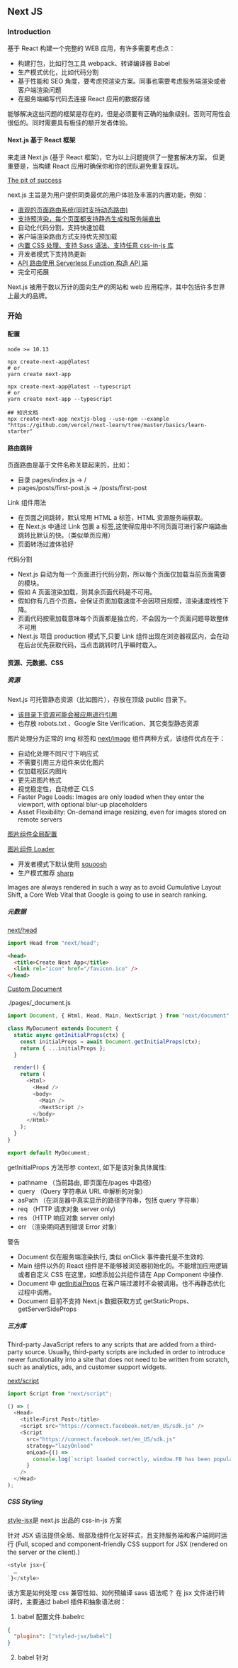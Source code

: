 ## Next JS

### Introduction

基于 React 构建一个完整的 WEB 应用，有许多需要考虑点：

- 构建打包，比如打包工具 webpack、转译编译器 Babel
- 生产模式优化，比如代码分割
- 基于性能和 SEO 角度，要考虑预渲染方案。同事也需要考虑服务端渲染或者客户端渲染问题
- 在服务端编写代码去连接 React 应用的数据存储

能够解决这些问题的框架是存在的，但是必须要有正确的抽象级别。否则可用性会很低的。同时需要具有极佳的额开发者体验。

#### Next.js 基于 React 框架

来走进 Next.js (基于 React 框架)，它为以上问题提供了一整套解决方案。
但更重要是，当构建 React 应用时确保你和你的团队避免重复踩坑。

[The pit of success](https://blog.codinghorror.com/falling-into-the-pit-of-success/)

next.js 主旨是为用户提供同类最优的用户体验及丰富的内置功能，例如：

- [直观的页面路由系统(同时支持动态路由)](https://nextjs.org/docs/basic-features/pages)
- [支持预渲染，每个页面都支持静态生成和服务端直出](https://nextjs.org/docs/basic-features/pages)
- 自动化代码分割，支持快速加载
- 客户端渲染路由方式支持优先预加载
- [内置 CSS 处理、支持 Sass 语法、支持任意 css-in-js 库](https://nextjs.org/docs/basic-features/built-in-css-support)
- 开发者模式下支持热更新
- [API 路由使用 Serverless Function 构造 API 端](https://nextjs.org/docs/api-routes/introduction)
- 完全可拓展

Next.js 被用于数以万计的面向生产的网站和 web 应用程序，其中包括许多世界上最大的品牌。

### 开始

#### 配置

```
node >= 10.13
```

```shell
npx create-next-app@latest
# or
yarn create next-app

npx create-next-app@latest --typescript
# or
yarn create next-app --typescript

## 知识文档
npx create-next-app nextjs-blog --use-npm --example "https://github.com/vercel/next-learn/tree/master/basics/learn-starter"

```

#### 路由跳转

页面路由是基于文件名称关联起来的，比如：

- 目录 pages/index.js -> /
- pages/posts/first-post.js -> /posts/first-post

Link 组件用法

- 在页面之间跳转，默认常用 HTML a 标签，HTML 资源服务端获取。
- 在 Next.js 中通过 Link 包裹 a 标签,这使得应用中不同页面可进行客户端路由跳转比默认的快。（类似单页应用）
- 页面转场过渡体验好

代码分割

- Next.js 自动为每一个页面进行代码分割，所以每个页面仅加载当前页面需要的模块。
- 假如 A 页面渲染加载，则其余页面代码是不可用。
- 假如你有几百个页面，会保证页面加载速度不会因项目规模，渲染速度线性下降。
- 页面代码按需加载意味每个页面都是独立的，不会因为一个页面问题导致整体不可用
- Next.js 项目 production 模式下,只要 Link 组件出现在浏览器视区内，会在动在后台优先获取代码，当点击跳转时几乎瞬时载入。

#### 资源、元数据、CSS

##### 资源

Next.js 可托管静态资源（比如图片），存放在顶级 public 目录下。

- [该目录下资源可能会被应用进行引用](https://nextjs.org/docs/basic-features/static-file-serving)
- 也存放 robots.txt 、Google Site Verification、其它类型静态资源

图片处理分为正常的 img 标签和 [next/image](https://nextjs.org/docs/basic-features/image-optimization) 组件两种方式，该组件优点在于：

- 自动化处理不同尺寸下响应式
- 不需要引用三方组件来优化图片
- 仅加载视区内图片
- 更先进图片格式
- 视觉稳定性，自动修正 CLS
- Faster Page Loads: Images are only loaded when they enter the viewport, with optional blur-up placeholders
- Asset Flexibility: On-demand image resizing, even for images stored on remote servers

[图片组件全局配置](https://nextjs.org/docs/api-reference/next/image#configuration-options)

[图片组件 Loader](https://nextjs.org/docs/api-reference/next/image#loader-configuration)

- 开发者模式下默认使用 [squoosh](https://www.npmjs.com/package/@squoosh/lib)
- 生产模式推荐 [sharp](https://www.npmjs.com/package/sharp)

Images are always rendered in such a way as to avoid Cumulative Layout Shift, a Core Web Vital that Google is going to use in search ranking.

##### 元数据

[next/head](https://nextjs.org/docs/api-reference/next/head)

```javascript
import Head from "next/head";
```

```html
<head>
  <title>Create Next App</title>
  <link rel="icon" href="/favicon.ico" />
</head>
```

[Custom Document](https://nextjs.org/docs/advanced-features/custom-document)

./pages/\_document.js

```javascript
import Document, { Html, Head, Main, NextScript } from "next/document";

class MyDocument extends Document {
  static async getInitialProps(ctx) {
    const initialProps = await Document.getInitialProps(ctx);
    return { ...initialProps };
  }

  render() {
    return (
      <Html>
        <Head />
        <body>
          <Main />
          <NextScript />
        </body>
      </Html>
    );
  }
}

export default MyDocument;
```

getInitialProps 方法形参 context, 如下是该对象具体属性:

- pathname （当前路由, 即页面在/pages 中路径）
- query （Query 字符串从 URL 中解析的对象）
- asPath （在浏览器中真实显示的路径字符串，包括 query 字符串）
- req （HTTP 请求对象 server only)
- res （HTTP 响应对象 server only)
- err （渲染期间遇到错误 Error 对象）

警告

- Document 仅在服务端渲染执行, 类似 onClick 事件委托是不生效的.
- Main 组件以外的 React 组件是不能够被浏览器初始化的。不能增加应用逻辑或者自定义 CSS 在这里，如想添加公共组件请在 App Component 中操作.
- Document 中 [getInitialProps](https://nextjs.org/docs/api-reference/data-fetching/getInitialProps) 在客户端过渡时不会被调用。也不再静态优化过程中调用。
- Document 目前不支持 Next.js 数据获取方式 getStaticProps、 getServerSideProps

##### 三方库

Third-party JavaScript refers to any scripts that are added from a third-party source. Usually, third-party scripts are included in order to introduce newer functionality into a site that does not need to be written from scratch, such as analytics, ads, and customer support widgets.

[next/script](https://nextjs.org/docs/api-reference/next/script)

```javascript
import Script from "next/script";

() => (
  <Head>
    <title>First Post</title>
    <script src="https://connect.facebook.net/en_US/sdk.js" />
    <Script
      src="https://connect.facebook.net/en_US/sdk.js"
      strategy="lazyOnload"
      onLoad={() =>
        console.log(`script loaded correctly, window.FB has been populated`)
      }
    />
  </Head>
);
```

##### CSS Styling

[style-jsx](https://github.com/vercel/styled-jsx)是 next.js 出品的 css-in-js 方案

针对 JSX 语法提供全局、局部及组件化友好样式，且支持服务端和客户端同时运行
(Full, scoped and component-friendly CSS support for JSX (rendered on the server or the client).)

```javascript
<style jsx>{`
  …
`}</style>
```

该方案是如何处理 css 兼容性如、如何预编译 sass 语法呢？
在 jsx 文件进行转译时，主要通过 babel 插件和抽象语法树：

1. babel 配置文件.babelrc

```json
{
  "plugins": ["styled-jsx/babel"]
}
```

2. babel 针对<style>组件转译类似如下

```javascript
import _JSXStyle from "styled-jsx/style";
export default () => (
  <div className="jsx-123">
    <p className="jsx-123">only this paragraph will get the style :)</p>
    <_JSXStyle id="123">{`p.jsx-123 {color: red;}`}</_JSXStyle>
  </div>
);
```

class 名称唯一性给样式提供了组件级封装同时组件内部做了如下优化：

- 渲染时注入样式
- 组件样式仅注入一次（即使组件被使用多次）
- 自动去掉无用样式
- 服务端渲染样式可追踪

styles.js

```javascript
/* styles.js */
import css from "styled-jsx/css";

// Scoped styles
export const button = css`
  button {
    color: hotpink;
  }
`;

// Global styles
export const body = css.global`
  body {
    margin: 0;
  }
`;

// Resolved styles
export const link = css.resolve`
  a {
    color: green;
  }
`;
// link.className -> scoped className to apply to `a` elements e.g. jsx-123
// link.styles -> styles element to render inside of your component

// Works also with default exports
export default css`
  div {
    color: green;
  }
`;
```

```javascript
import styles, { button, body } from "./styles";

export default () => (
  <div>
    <button>styled-jsx</button>
    <style jsx>{styles}</style>
    <style jsx>{button}</style>
    <style jsx global>
      {body}
    </style>
  </div>
);
```

```javascript
import React from "react";
import css from "styled-jsx/css";

function getLinkStyles(color) {
  return css.resolve`
    a {
      color: ${color};
    }
  `;
}

export default (props) => {
  const { className, styles } = getLinkStyles(props.theme.color);

  return (
    <div>
      <Link className={className}>About</Link>
      {styles}
    </div>
  );
};
```

##### Layout 组件

项目顶级目录下创建 components 目录
layout.js

```javascript
import styles from "./layout.module.scss";

export default function Layout({ children }) {
  return <div className={styles.container}>{children}</div>;
}
```

layout.module.scss

```scss
.container {
  max-width: 36rem;
  padding: 0 1rem;
  margin: 3rem auto 6rem;
}
```

next.js css modules 方案引入后：

- 自动化生成唯一的 class 名称，无需担心命名冲突
- next.js 自动化代码分割，确保引入 CSS 内容最小
- 自动萃取 css 内容并生成 css 文件

##### 全局样式

```javascript
import "../styles/global.css";

export default function App({ Component, pageProps }) {
  return <Component {...pageProps} />;
}
```

##### 样式建议

- [classnames](https://github.com/JedWatson/classnames)
- PostCSS Config

#### 自定义 postcss

默认自动使用

- Autoprefixer
- Cross-browser Flexbox bugs
- New CSS features are automatically compiled for Internet Explorer 11 compatibility:
  all Property
  Break Properties
  font-variant Property
  Gap Properties
  Media Query Ranges

By default, CSS Grid and Custom Properties (CSS variables) are not compiled for IE11 support.

[browserslist](https://github.com/browserslist/browserslist) 在不同浏览器工具之间共享设定的目标浏览器版本， 比如：

- babel
- postcss
- autoprefixer

[Does Autoprefixer polyfill Grid Layout for IE?](https://github.com/postcss/autoprefixer#does-autoprefixer-polyfill-grid-layout-for-ie)

#### 服务中间件
符合洋葱模型，逐级调用
固定命名方式 _middleware.ts

https://nextjs.org/docs/middleware

##### sentry
SENTRY_ORG=<org> SENTRY_AUTH_TOKEN=<token> node_modules/.bin/sentry-cli projects list
SENTRY_ORG=yesauto SENTRY_AUTH_TOKEN=34f3f4f3537b4120bd40e405e3c353025c4885a5016f438d97b20f092a3a6f1c node_modules/.bin/sentry-cli projects list
SENTRY_ORG=yesauto SENTRY_AUTH_TOKEN=252a82bc563d11eb99510242ac170015 node_modules/.bin/sentry-cli projects list

#### 代码风格检查

- eslint
- stylelint
- prettier
- editorconfg




内置裁切服务
Next.js 内置支持 CSS 、Sass
